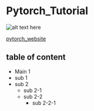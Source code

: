 # Pytorch_Tutorial

![alt text here](https://miro.medium.com/max/700/1*myMaRWYYzlFYnLfRyqAC3w.png "Title: pytorch logo")

[pytorch_website](https://pytorch.org/)

## table of content

- Main 1
 - sub 1
 - sub 2
   - sub 2-1
   - sub 2-2
     - sub 2-2-1
